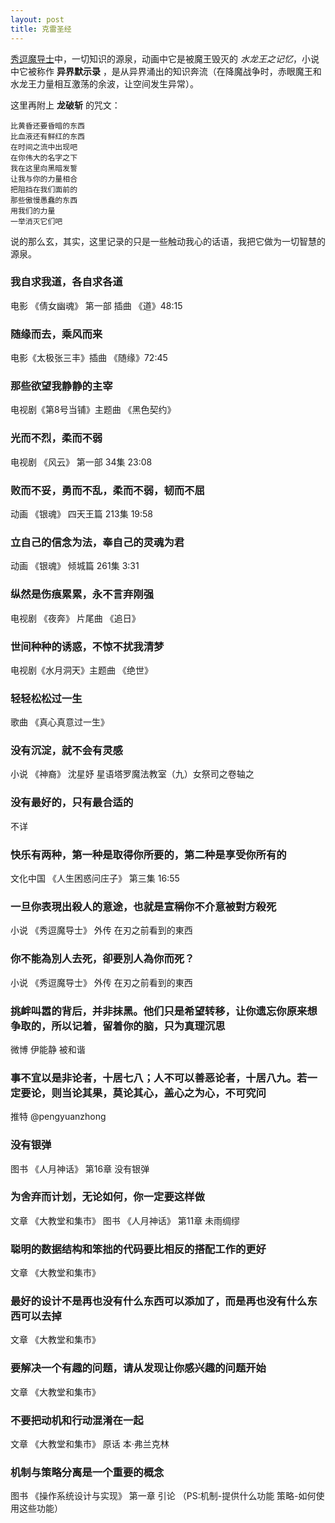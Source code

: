 ```yaml
---
layout: post
title: 克雷圣经
---
```


[秀逗魔导士](http://zh.wikipedia.org/wiki/%E7%A7%80%E9%80%97%E9%AD%94%E5%AF%BC%E5%A3%AB)中，一切知识的源泉，动画中它是被魔王毁灭的 *水龙王之记忆*，小说中它被称作 **异界默示录** ，是从异界涌出的知识奔流（在降魔战争时，赤眼魔王和水龙王力量相互激荡的余波，让空间发生异常）。

这里再附上 **龙破斩** 的咒文：

    比黄昏还要昏暗的东西
    比血液还有鲜红的东西
    在时间之流中出现吧
    在你伟大的名字之下
    我在这里向黑暗发誓
    让我与你的力量相合
    把阻挡在我们面前的
    那些傲慢愚蠢的东西
    用我们的力量
    一举消灭它们吧

说的那么玄，其实，这里记录的只是一些触动我心的话语，我把它做为一切智慧的源泉。

### 我自求我道，各自求各道
电影 《倩女幽魂》 第一部 插曲 《道》48:15

### 随缘而去，乘风而来
电影《太极张三丰》插曲 《随缘》72:45

### 那些欲望我静静的主宰
电视剧《第8号当铺》主题曲 《黑色契约》

### 光而不烈，柔而不弱
电视剧 《风云》 第一部 34集 23:08

### 败而不妥，勇而不乱，柔而不弱，韧而不屈
动画 《银魂》 四天王篇 213集 19:58

### 立自己的信念为法，奉自己的灵魂为君
动画 《银魂》 倾城篇 261集 3:31

### 纵然是伤痕累累，永不言弃刚强
电视剧 《夜奔》 片尾曲 《追日》

### 世间种种的诱惑，不惊不扰我清梦
电视剧《水月洞天》主题曲 《绝世》

### 轻轻松松过一生
歌曲 《真心真意过一生》

### 没有沉淀，就不会有灵感
小说 《神裔》 沈星妤 星语塔罗魔法教室（九）女祭司之卷轴之

### 没有最好的，只有最合适的
不详

### 快乐有两种，第一种是取得你所要的，第二种是享受你所有的
文化中国 《人生困惑问庄子》 第三集 16:55

### 一旦你表現出殺人的意途，也就是宣稱你不介意被對方殺死
小说 《秀逗魔导士》 外传 在刃之前看到的東西

### 你不能為別人去死，卻要別人為你而死？
小说 《秀逗魔导士》 外传 在刃之前看到的東西

### 挑衅叫嚣的背后，并非抹黑。他们只是希望转移，让你遗忘你原来想争取的，所以记着，留着你的脑，只为真理沉思
微博 伊能静 被和谐

### 事不宜以是非论者，十居七八；人不可以善恶论者，十居八九。若一定要论，则当论其果，莫论其心，盖心之为心，不可究问
推特 @pengyuanzhong

### 没有银弹
图书 《人月神话》 第16章 没有银弹

### 为舍弃而计划，无论如何，你一定要这样做
文章 《大教堂和集市》 图书 《人月神话》 第11章 未雨绸缪

### 聪明的数据结构和笨拙的代码要比相反的搭配工作的更好
文章 《大教堂和集市》

### 最好的设计不是再也没有什么东西可以添加了，而是再也没有什么东西可以去掉
文章 《大教堂和集市》

### 要解决一个有趣的问题，请从发现让你感兴趣的问题开始
文章 《大教堂和集市》

### 不要把动机和行动混淆在一起
文章 《大教堂和集市》 原话 本·弗兰克林

### 机制与策略分离是一个重要的概念
图书 《操作系统设计与实现》 第一章 引论 （PS:机制-提供什么功能 策略-如何使用这些功能）

